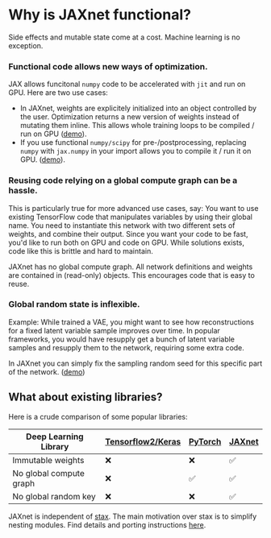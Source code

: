 # Why is JAXnet functional?

Side effects and mutable state come at a cost.
Machine learning is no exception.

### Functional code allows new ways of optimization.
JAX allows funcitonal `numpy` code to be accelerated with `jit` and run on GPU. 
Here are two use cases:
- In JAXnet, weights are explicitely initialized into an object controlled by the user. 
Optimization returns a new version of weights instead of mutating them inline.
This allows whole training loops to be compiled / run on GPU ([demo](examples/mnist_classifier.py#75)).
- If you use functional `numpy/scipy` for pre-/postprocessing, replacing `numpy` with `jax.numpy` in your import allows you to compile it / run it on GPU. 
([demo](examples/mnist_classifier.py#79)).

### Reusing code relying on a global compute graph can be a hassle.
This is particularly true for more advanced use cases, say:
You want to use existing TensorFlow code that manipulates variables by using their global name. 
You need to instantiate this network with two different sets of weights, and combine their output.
Since you want your code to be fast, you'd like to run both on GPU and code on GPU.
While solutions exists, code like this is brittle and hard to maintain.

JAXnet has no global compute graph.
All network definitions and weights are contained in (read-only) objects.
This encourages code that is easy to reuse.

### Global random state is inflexible.
Example: While trained a VAE, you might want to see how reconstructions for a fixed latent variable sample improves over time.
In popular frameworks, you would have resupply get a bunch of latent variable samples and resupply them to the network, requiring some extra code.


In JAXnet you can simply fix the sampling random seed for this specific part of the network. ([demo](examples/mnist_vae.py#L91))

## What about existing libraries?

Here is a crude comparison of some popular libraries:

| Deep Learning Library                 | [Tensorflow2/Keras](https://www.tensorflow.org/beta) | [PyTorch](https://pytorch.org)  | [JAXnet](https://github.com/JuliusKunze/jaxnet) |
|-------------------------|-------------------|----------|--------|
| Immutable weights       | ❌                | ❌      | ✅     |
| No global compute graph | ❌                | ✅      | ✅     |
| No global random key    | ❌                | ❌      | ✅     |

JAXnet is independent of [stax](https://github.com/google/jax/blob/master/jax/experimental/stax.py).
The main motivation over stax is to simplify nesting modules.
Find details and porting instructions [here](STAX.md).